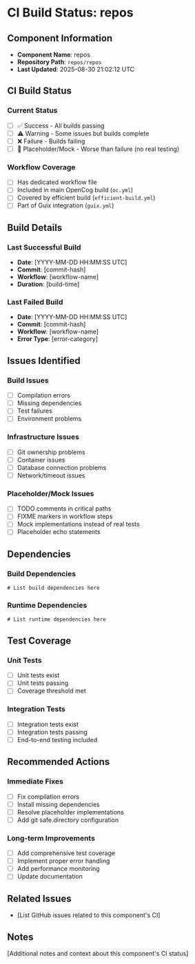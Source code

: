 # CI Build Status: repos

## Component Information
- **Component Name**: repos
- **Repository Path**: `repos/repos`
- **Last Updated**: 2025-08-30 21:02:12 UTC

## CI Build Status

### Current Status
- [ ] ✅ Success - All builds passing
- [ ] ⚠️  Warning - Some issues but builds complete
- [ ] ❌ Failure - Builds failing
- [ ] 🚨 Placeholder/Mock - Worse than failure (no real testing)

### Workflow Coverage
- [ ] Has dedicated workflow file
- [ ] Included in main OpenCog build (`oc.yml`)
- [ ] Covered by efficient build (`efficient-build.yml`)
- [ ] Part of Guix integration (`guix.yml`)

## Build Details

### Last Successful Build
- **Date**: [YYYY-MM-DD HH:MM:SS UTC]
- **Commit**: [commit-hash]
- **Workflow**: [workflow-name]
- **Duration**: [build-time]

### Last Failed Build
- **Date**: [YYYY-MM-DD HH:MM:SS UTC]
- **Commit**: [commit-hash]
- **Workflow**: [workflow-name]
- **Error Type**: [error-category]

## Issues Identified

### Build Issues
- [ ] Compilation errors
- [ ] Missing dependencies
- [ ] Test failures
- [ ] Environment problems

### Infrastructure Issues
- [ ] Git ownership problems
- [ ] Container issues
- [ ] Database connection problems
- [ ] Network/timeout issues

### Placeholder/Mock Issues
- [ ] TODO comments in critical paths
- [ ] FIXME markers in workflow steps
- [ ] Mock implementations instead of real tests
- [ ] Placeholder echo statements

## Dependencies

### Build Dependencies
```
# List build dependencies here
```

### Runtime Dependencies
```
# List runtime dependencies here
```

## Test Coverage

### Unit Tests
- [ ] Unit tests exist
- [ ] Unit tests passing
- [ ] Coverage threshold met

### Integration Tests
- [ ] Integration tests exist
- [ ] Integration tests passing
- [ ] End-to-end testing included

## Recommended Actions

### Immediate Fixes
- [ ] Fix compilation errors
- [ ] Install missing dependencies
- [ ] Resolve placeholder implementations
- [ ] Add git safe.directory configuration

### Long-term Improvements
- [ ] Add comprehensive test coverage
- [ ] Implement proper error handling
- [ ] Add performance monitoring
- [ ] Update documentation

## Related Issues
- [List GitHub issues related to this component's CI]

## Notes
[Additional notes and context about this component's CI status]

